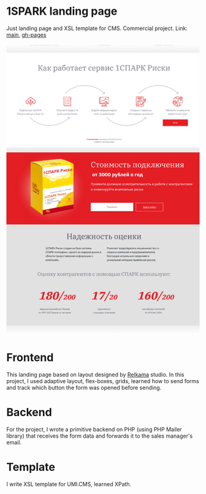 # 1SPARK landing page
Just landing page and XSL template for CMS. Commercial project.
Link: [main](https://reshenie-n.ru/1spark/), [gh-pages](https://azat-a.github.io/1spark/)

![1SPARK landing page screenshot](https://github.com/azat-a/1spark/blob/main/1spark-screenshot.png?raw=true)

# Frontend
This landing page based on layout designed by [Relkama](https://relkama.ru/) studio. In this project, I used adaptive layout, flex-boxes, grids, learned how to send forms and track which button the form was opened before sending.

# Backend
For the project, I wrote a primitive backend on PHP (using PHP Mailer library) that receives the form data and forwards it to the sales manager's email.

# Template
I write XSL template for UMI.CMS, learned XPath.
